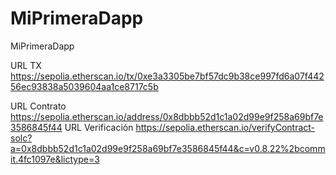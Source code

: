 # MiPrimeraDapp
 MiPrimeraDapp

URL TX https://sepolia.etherscan.io/tx/0xe3a3305be7bf57dc9b38ce997fd6a07f44256ec93838a5039604aa1ce8717c5b

URL Contrato https://sepolia.etherscan.io/address/0x8dbbb52d1c1a02d99e9f258a69bf7e3586845f44
URL Verificación https://sepolia.etherscan.io/verifyContract-solc?a=0x8dbbb52d1c1a02d99e9f258a69bf7e3586845f44&c=v0.8.22%2bcommit.4fc1097e&lictype=3
